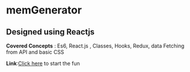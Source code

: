 # memGenerator

<html>
  <body>
	<h2>Designed using Reactjs </h2>
	  <p>
		 <b> Covered Concepts</b> : Es6, React.js , Classes, Hooks, Redux, data Fetching from API and basic CSS
	  </p>
	<span><b>Link</b>:<a href="https://saitejabasa.github.io/memGenerator/">Click here</a> to start the fun </span>
  </body>
  <html>
